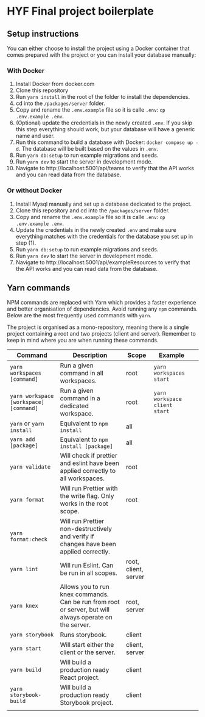 # HYF Final project boilerplate

## Setup instructions

You can either choose to install the project using a Docker container that comes prepared with the project or you can install your database manually:

### With Docker

1. Install Docker from docker.com
2. Clone this repository
3. Run `yarn install` in the root of the folder to install the dependencies.
4. cd into the `/packages/server` folder.
5. Copy and rename the `.env.example` file so it is calle `.env`: `cp .env.example .env`.
6. (Optional) update the credentials in the newly created `.env`. If you skip this step everything should work, but your database will have a generic name and user.
7. Run this command to build a database with Docker: `docker compose up -d`. The database will be built based on the values in `.env`.
8. Run `yarn db:setup` to run example migrations and seeds.
9. Run `yarn dev` to start the server in development mode.
10. Navigate to http://localhost:5001/api/teams to verify that the API works and you can read data from the database.

### Or without Docker

1. Install Mysql manually and set up a database dedicated to the project.
2. Clone this repository and cd into the `/packages/server` folder.
3. Copy and rename the `.env.example` file so it is calle `.env`: `cp .env.example .env`.
4. Update the credentials in the newly created `.env` and make sure everything matches with the credentials for the database you set up in step (1).
5. Run `yarn db:setup` to run example migrations and seeds.
6. Run `yarn dev` to start the server in development mode.
7. Navigate to http://localhost:5001/api/exampleResources to verify that the API works and you can read data from the database.

## Yarn commands

NPM commands are replaced with Yarn which provides a faster experience and better organisation of dependencies. Avoid running any `npm` commands. Below are the most frequently used commands with `yarn`.

The project is organised as a mono-repository, meaning there is a single project containing a root and two projects (client and server). Remember to keep in mind where you are when running these commands.

| Command                                | Description                                                                                             | Scope                | Example                       |     |
| -------------------------------------- | ------------------------------------------------------------------------------------------------------- | -------------------- | ----------------------------- | --- |
| `yarn workspaces [command]`            | Run a given command in all workspaces.                                                                  | root                 | `yarn workspaces start`       |     |
| `yarn workspace [workspace] [command]` | Run a given command in a dedicated workspace.                                                           | root                 | `yarn workspace client start` |     |
| `yarn` or `yarn install`               | Equivalent to `npm install`                                                                             | all                  |                               |     |
| `yarn add [package]`                   | Equivalent to `npm install [package]`                                                                   | all                  |                               |     |
| `yarn validate`                        | Will check if prettier and eslint have been applied correctly to all workspaces.                        | root                 |                               |     |
| `yarn format`                          | Will run Prettier with the write flag. Only works in the root scope.                                    | root                 |                               |     |
| `yarn format:check`                    | Will run Prettier non-destructively and verify if changes have been applied correctly.                  |                      |                               |     |
| `yarn lint`                            | Will run Eslint. Can be run in all scopes.                                                              | root, client, server |                               |     |
| `yarn knex`                            | Allows you to run knex commands. Can be run from root or server, but will always operate on the server. | root, server         |                               |     |
| `yarn storybook`                       | Runs storybook.                                                                                         | client               |                               |     |
| `yarn start`                           | Will start either the client or the server.                                                             | client, server       |                               |     |
| `yarn build`                           | Will build a production ready React project.                                                            | client               |                               |     |
| `yarn storybook-build`                 | Will build a production ready Storybook project.                                                        | client               |                               |     |
|                                        |                                                                                                         |                      |                               |     |
